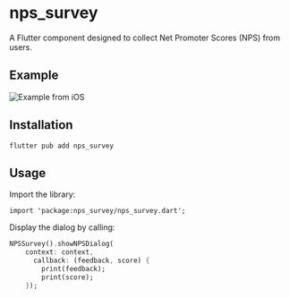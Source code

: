 <!--
This README describes the package. If you publish this package to pub.dev,
this README's contents appear on the landing page for your package.

For information about how to write a good package README, see the guide for
[writing package pages](https://dart.dev/guides/libraries/writing-package-pages).

For general information about developing packages, see the Dart guide for
[creating packages](https://dart.dev/guides/libraries/create-library-packages)
and the Flutter guide for
[developing packages and plugins](https://flutter.dev/developing-packages).
-->

# nps_survey

A Flutter component designed to collect Net Promoter Scores (NPS) from users.

## Example

![Example from iOS](https://github.com/cobaltsign-com/nps_survey/blob/main/doc/demo.gif?raw=true)

## Installation

```
flutter pub add nps_survey
```

## Usage

Import the library:

```
import 'package:nps_survey/nps_survey.dart';
```

Display the dialog by calling:

```dart
NPSSurvey().showNPSDialog(
    context: context,
      callback: (feedback, score) {
        print(feedback);
        print(score);
    });
```





